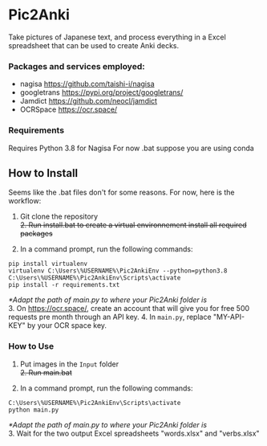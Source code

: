 # Pic2Anki
Take pictures of Japanese text, and process everything in a Excel spreadsheet that can be used to create Anki decks.

### Packages and services employed:
- nagisa      https://github.com/taishi-i/nagisa 
- googletrans https://pypi.org/project/googletrans/
- Jamdict     https://github.com/neocl/jamdict
- OCRSpace    https://ocr.space/

### Requirements
Requires Python 3.8 for Nagisa
For now .bat suppose you are using conda

## How to Install
Seems like the .bat files don't for some reasons. For now, here is the workflow:
1. Git clone the repository  
~~2. Run install.bat to create a virtual environnement install all required packages~~

2. In a command prompt, run the following commands:
```
pip install virtualenv
virtualenv C:\Users\%USERNAME%\Pic2AnkiEnv --python=python3.8
C:\Users\%USERNAME%\Pic2AnkiEnv\Scripts\activate
pip install -r requirements.txt
```
*\*Adapt the path of main.py to where your Pic2Anki folder is*  
3. On https://ocr.space/, create an account that will give you for free 500 requests pre month through an API key.
4. In `main.py`, replace "MY-API-KEY" by your OCR space key.

### How to Use
1. Put images in the `Input` folder  
~~2. Run main.bat~~

2. In a command prompt, run the following commands:
```
C:\Users\%USERNAME%\Pic2AnkiEnv\Scripts\activate
python main.py
```
*\*Adapt the path of main.py to where your Pic2Anki folder is*  
3. Wait for the two output Excel spreadsheets "words.xlsx" and "verbs.xlsx"

